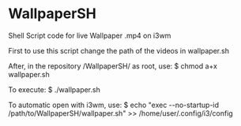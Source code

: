 # WallpaperSH
Shell Script code for live Wallpaper .mp4 on i3wm

First to use this script change the path of the videos in wallpaper.sh

After, in the repository /WallpaperSH/ as root, use:
$ chmod a+x wallpaper.sh

To execute:
$ ./wallpaper.sh

To automatic open with i3wm, use:
$ echo "exec --no-startup-id /path/to/WallpaperSH/wallpaper.sh" >> /home/user/.config/i3/config
